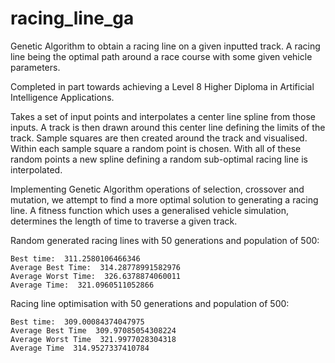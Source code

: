 # racing_line_ga

Genetic Algorithm to obtain a racing line on a given inputted track. A racing line being the optimal path around a race course with some given vehicle parameters.

Completed in part towards achieving a Level 8 Higher Diploma in Artificial Intelligence Applications.


Takes a set of input points and interpolates a center line spline from those inputs. 
A track is then drawn around this center line defining the limits of the track.
Sample squares are then created around the track and visualised. 
Within each sample square a random point is chosen.
With all of these random points a new spline defining a random sub-optimal racing line is interpolated.

Implementing Genetic Algorithm operations of selection, crossover and mutation, we attempt to find a more optimal solution to generating a racing line. 
A fitness function which uses a generalised vehicle simulation, determines the length of time to traverse a given track. 

Random generated racing lines with 50 generations and population of 500:

```
Best time:  311.2580106466346
Average Best Time:  314.28778991582976
Average Worst Time:  326.6378874060011
Average Time:  321.0960511052866
```

Racing line optimisation with 50 generations and population of 500:

```
Best time:  309.00084374047975
Average Best Time  309.97085054308224
Average Worst Time  321.9977028304318
Average Time  314.9527337410784
```
